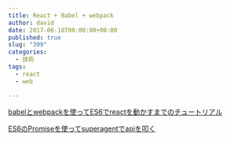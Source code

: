 ```yaml
---
title: React + Babel + webpack
author: david
date: 2017-06-18T00:00:00+00:00
published: true
slug: "399"
categories:
  - 技術
tags:
  - react
  - web

---
```

[babelとwebpackを使ってES6でreactを動かすまでのチュートリアル][1]

[ES6のPromiseを使ってsuperagentでapiを叩く](http://qiita.com/salesone/items/356572e689b9c2099c5c)

 [1]: http://qiita.com/akirakudo/items/77c3cd49e2bf39da79dd
